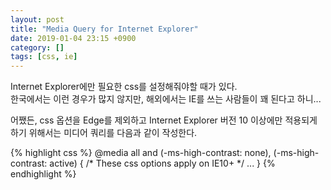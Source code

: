 ```yaml
---
layout: post
title: "Media Query for Internet Explorer"
date: 2019-01-04 23:15 +0900
category: []
tags: [css, ie]
---
```


Internet Explorer에만 필요한 css를 설정해줘야할 때가 있다.  
한국에서는 이런 경우가 많지 않지만, 해외에서는 IE를 쓰는 사람들이 꽤 된다고 하니...  
  
어쨌든, css 옵션을 Edge를 제외하고 Internet Explorer 버전 10 이상에만 적용되게 하기 위해서는 미디어 쿼리를 다음과 같이 작성한다.

{% highlight css %}
@media all and (-ms-high-contrast: none), (-ms-high-contrast: active) {
	/* These css options apply on IE10+ */
	...
}
{% endhighlight %}